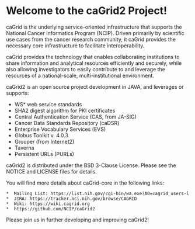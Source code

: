 Welcome to the caGrid2 Project!
=====================================

caGrid is the underlying service-oriented infrastructure that supports the National Cancer Informatics Program (NCIP). 
Driven primarily by scientific use cases from the cancer research community, it caGrid provides the necessary core 
infrastructure to facilitate interoperability.

caGrid provides the technology that enables collaborating institutions to share information and analytical resources 
efficiently and securely, while also allowing investigators to easily contribute to and leverage the resources of a 
national-scale, multi-institutional environment.

caGrid2 is an open source project development in JAVA, and leverages or supports:
 * WS* web service standards
 * SHA2 digest algorithm for PKI certificates 
 * Central Authentication Service (CAS, from JA-SIG)
 * Cancer Data Standards Repository (caDSR)
 * Enterprise Vocabulary Services (EVS)
 * Globus Toolkit v. 4.0.3
 * Grouper (from Internet2)
 * Taverna
 * Persistent URLs (PURLs)

caGrid2 is distributed under the BSD 3-Clause License.
Please see the NOTICE and LICENSE files for details.

You will find more details about caGrid-core in the following links:

    *  Mailing List: https://list.nih.gov/cgi-bin/wa.exe?A0=cagrid_users-l
    *  JIRA: https://tracker.nci.nih.gov/browse/CAGRID
    *  Wiki: https://wiki.cagrid.org
    *  https://github.com/NCIP/caGrid2

Please join us in further developing and improving caGrid2!
